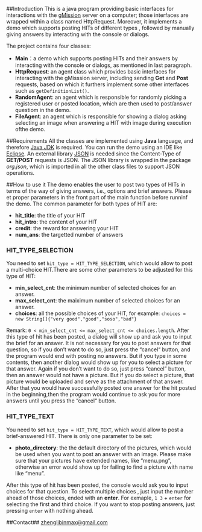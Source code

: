 ##Introduction
This is a java program providing basic interfaces for interactions with the [gMission](https://github.com/gmission) server on a computer; those interfaces are wrapped within a class named HttpRequest. Moreover, it implements a demo which supports posting HITs of different types , followed by manually giving answers by interacting with the console or dialogs. 

The project contains four classes:

+ **Main**：a demo which supports posting HITs and their answers by interacting with the console or dialogs, as mentioned in last paragraph. 
+ **HttpRequest**: an agent class which provides basic interfaces for interacting with the gMisssion server, including sending **Get** and **Post** requests, based on which it furthers implement some other interfaces such as `getDefinitionList()`.
+ **RandomAgent**: an agent which is responsible for randomly picking a registered user or posted location, which are then used to post/answer questiom in the demo.
+ **FileAgent**: an agent which is responsible for showing a dialog asking selecting an image when answering a HIT with image during execution ofthe demo.

##Requirements
All the classes are implemented using **Java** language, and therefore [Java JDK](http://docs.oracle.com/cd/E19182-01/820-7851/inst_cli_jdk_javahome_t/index.html) is required. You can run the demo using an IDE like [Eclipse](https://eclipse.org/downloads/). An external library [JSON](http://www.JSON.org/) is needed since  the Content-Type of **GET/POST** requests is JSON. The JSON library is wrapped in the package *org.json*, which is imported in all the other class files to support JSON operations.

##How to use it
The demo enables the user to post two types of HITs in terms of the way of giving answers, i.e., options and brief answers. Please et proper parameters in the front part of the main function before runninf the demo. The common parameter for both types of HIT are:

+ **hit_title**: the title of your HIT
+ **hit_intro**: the content of your HIT
+ **credit**: the reward for answering your HIT
+ **num_ans**: the targetted number of answers

### HIT_TYPE_SELECTION
 You need to set `hit_type = HIT_TYPE_SELECTION`, which would allow to post a multi-choice HIT.There are some other parameters to be adjusted for this type of HIT:
 
 + **min_select_cnt**: the minimum number of selected choices for an answer.
 + **max_select_cnt**: the maiximum number of selected choices for an answer.
 + **choices**: all the possible choices of your HIT, for example: `choices = new String[]{"very good","good","soso","bad"}`
 
 Remark: `0 < min_select_cnt <= max_select_cnt <= choices.length`.  After this type of hit has been posted, a dialog will show up and ask you to input the brief for an answer. It is not necessary for you to post answers for that question, so if you don’t want to do so, just press the “cancel“ button, and the program would end with posting no answers. But if you type in some contents, then another dialog would show up for you to select a picture for that answer. Again if you don’t want to do so, just press “cancel” button, then an answer would not have a picture. But if you do select a picture, that picture would be uploaded and serve as the attachment of that answer. After that you would have successfully posted one answer for the hit posted in the beginning,then the program would continue to ask you for more answers until you press the “cancel“ button.

### HIT_TYPE_TEXT
You need to set `hit_type = HIT_TYPE_TEXT`, which would allow to post a brief-answered HIT. 
There is only one parameter to be set:

+ **photo_directory**: the the default directory of the pictures, which would be used when you want to post an answer with an image. Please make sure that your pictures have extended names, like “menu.png”, otherwise an error would show up for failing to find a picture with name like “menu”.

After this type of hit has been posted, the console would ask you to input choices for that question. To select multiple choices , just input the number ahead of those choices, ended with an **enter**. For exmaple, `1 3` + `enter` for selecting the first and third choice. If you want to stop posting answers, just pressing `enter` with nothing ahead.

##Contact##
zhenglibinmax@gmail.com
